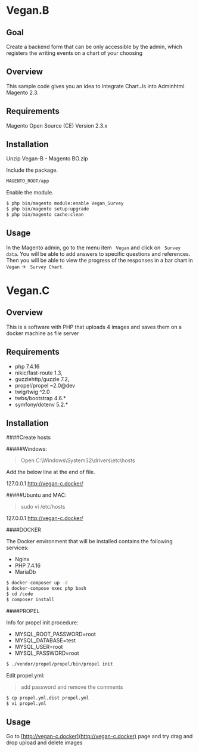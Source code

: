# Vegan.B

## Goal

Create a backend form that can be only accessible by the admin, which registers the writing events on a chart of your choosing 

## Overview

This sample code gives you an idea to integrate Chart.Js into Adminhtml Magento 2.3.

## Requirements

Magento Open Source (CE) Version 2.3.x

## Installation

Unzip Vegan-B - Magento BO.zip 

Include the package.

```bash
MAGENTO_ROOT/app
```

Enable the module.

```bash
$ php bin/magento module:enable Vegan_Survey
$ php bin/magento setup:upgrade
$ php bin/magento cache:clean
```

## Usage

In the Magento admin, go to the menu item ``` Vegan``` and click on ``` Survey data```. You will be able to add answers to specific questions and references. Then you will be able to view the progress of the responses in a bar chart in  ``` Vegan``` -> ``` Survey Chart```.


# Vegan.C


## Overview

This is a software with PHP that uploads 4 images and saves them on a docker machine as file server 

## Requirements

- php 7.4.16
- nikic/fast-route 1.3,
- guzzlehttp/guzzle 7.2,
- propel/propel ~2.0@dev
- twig/twig ^2.0
- twbs/bootstrap 4.6.*
- symfony/dotenv 5.2.*

## Installation

####Create hosts

#####Windows:
>Open C:\Windows\System32\drivers\etc\hosts

Add the below line at the end of file.

127.0.0.1      http://vegan-c.docker/

#####Ubuntu and MAC:

> sudo vi /etc/hosts

127.0.0.1      http://vegan-c.docker/

####DOCKER

The Docker environment that will be installed contains the following services:

* Nginx
* PHP 7.4.16
* MariaDb


```bash
$ docker-composer up -d
$ docker-compose exec php bash
$ cd /code
$ composer install

```

####PROPEL

Info for propel init procedure:

- MYSQL_ROOT_PASSWORD=root
- MYSQL_DATABASE=test
- MYSQL_USER=root
- MYSQL_PASSWORD=root

```bash
$ ./vendor/propel/propel/bin/propel init 
```

Edit propel.yml:
> add password and remove the comments
```bash
$ cp propel.yml.dist propel.yml
$ vi propel.yml
```

## Usage

Go to [http://vegan-c.docker](http://vegan-c.docker) page and try drag and drop upload and delete images